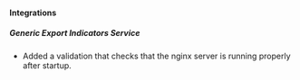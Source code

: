 
#### Integrations
##### Generic Export Indicators Service
- Added a validation that checks that the nginx server is running properly after startup.
